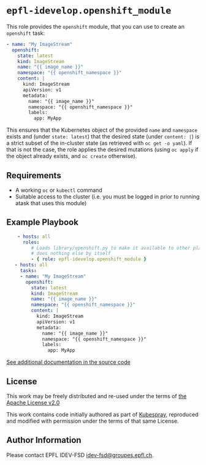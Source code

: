 `epfl-idevelop.openshift_module`
=========

This role provides the `openshift` module, that you can use to create
an `openshift` task:

```yaml
- name: "My ImageStream"
  openshift:
    state: latest
    kind: ImageStream
    name: "{{ image_name }}"
    namespace: "{{ openshift_namespace }}"
    content: |
      kind: ImageStream
      apiVersion: v1
      metadata:
        name: "{{ image_name }}"
        namespace: "{{ openshift_namespace }}"
        labels:
          app: MyApp
```

This ensures that the Kubernetes object of the provided `name` and
`namespace` exists and (under `state: latest`) that the desired state
(under `content: |`) is a strict subset of the in-cluster state (as
retrieved with `oc get -o yaml`). If that is not the case, the role
applies the desired mutations (using `oc apply` if the object already
exists, and `oc create` otherwise).

Requirements
------------

- A working `oc` or `kubectl` command
- Suitable access to the cluster (i.e. you must be logged in prior to
  running atask that uses this module)

Example Playbook
----------------


```yaml
    - hosts: all
      roles:
         # Loads library/openshift.py to make it available to other plays;
         # does nothing else by itself
         - { role: epfl-idevelop.openshift_module }
   - hosts: all
     tasks:
     - name: "My ImageStream"
       openshift:
         state: latest
         kind: ImageStream
         name: "{{ image_name }}"
         namespace: "{{ openshift_namespace }}"
         content: |
           kind: ImageStream
           apiVersion: v1
           metadata:
             name: "{{ image_name }}"
             namespace: "{{ openshift_namespace }}"
             labels:
               app: MyApp
```

[See additional documentation in the source code](library/openshift.py)

License
-------

This work may be freely distributed and re-used under the terms of
[the Apache License v2.0](https://www.apache.org/licenses/LICENSE-2.0)

This work contains code initially authored as part of
[Kubespray](https://github.com/kubernetes-sigs/kubespray/), reproduced
and modified with permission under the terms of that same License.

Author Information
------------------

Please contact EPFL IDEV-FSD <idev-fsd@groupes.epfl.ch>.
